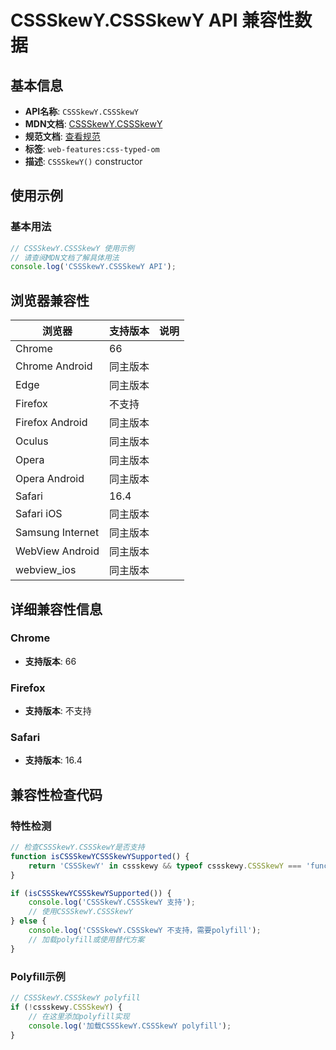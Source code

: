 # CSSSkewY.CSSSkewY API 兼容性数据

## 基本信息

- **API名称**: `CSSSkewY.CSSSkewY`
- **MDN文档**: [CSSSkewY.CSSSkewY](https://developer.mozilla.org/docs/Web/API/CSSSkewY/CSSSkewY)
- **规范文档**: [查看规范](https://drafts.css-houdini.org/css-typed-om/#dom-cssskewy-cssskewy)
- **标签**: `web-features:css-typed-om`
- **描述**: `CSSSkewY()` constructor

## 使用示例

### 基本用法

```javascript
// CSSSkewY.CSSSkewY 使用示例
// 请查阅MDN文档了解具体用法
console.log('CSSSkewY.CSSSkewY API');
```

## 浏览器兼容性

| 浏览器 | 支持版本 | 说明 |
|--------|----------|------|
| Chrome | 66 |  |
| Chrome Android | 同主版本 |  |
| Edge | 同主版本 |  |
| Firefox | 不支持 |  |
| Firefox Android | 同主版本 |  |
| Oculus | 同主版本 |  |
| Opera | 同主版本 |  |
| Opera Android | 同主版本 |  |
| Safari | 16.4 |  |
| Safari iOS | 同主版本 |  |
| Samsung Internet | 同主版本 |  |
| WebView Android | 同主版本 |  |
| webview_ios | 同主版本 |  |

## 详细兼容性信息

### Chrome

- **支持版本**: 66

### Firefox

- **支持版本**: 不支持

### Safari

- **支持版本**: 16.4

## 兼容性检查代码

### 特性检测

```javascript
// 检查CSSSkewY.CSSSkewY是否支持
function isCSSSkewYCSSSkewYSupported() {
    return 'CSSSkewY' in cssskewy && typeof cssskewy.CSSSkewY === 'function';
}

if (isCSSSkewYCSSSkewYSupported()) {
    console.log('CSSSkewY.CSSSkewY 支持');
    // 使用CSSSkewY.CSSSkewY
} else {
    console.log('CSSSkewY.CSSSkewY 不支持，需要polyfill');
    // 加载polyfill或使用替代方案
}
```

### Polyfill示例

```javascript
// CSSSkewY.CSSSkewY polyfill
if (!cssskewy.CSSSkewY) {
    // 在这里添加polyfill实现
    console.log('加载CSSSkewY.CSSSkewY polyfill');
}
```


